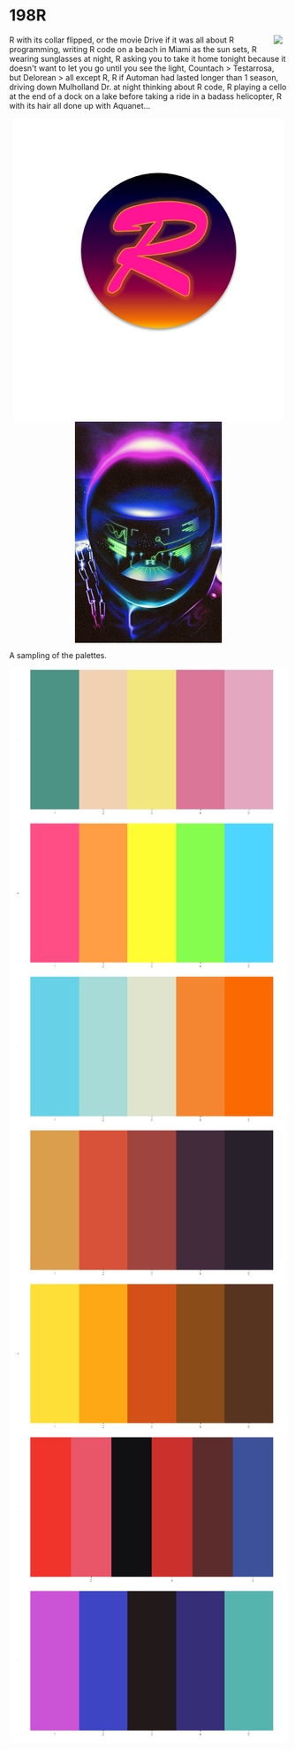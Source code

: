 # 198R 

<img src="man/img/hex.png" align="right" width = 5%/>

R with its collar flipped, or the movie Drive if it was all about R programming,
writing R code on a beach in Miami as the sun sets, R wearing sunglasses at
night, R asking you to take it home tonight because it doesn't want to let you
go until you see the light, Countach > Testarrosa, but Delorean > all except R,
R if Automan had lasted longer than 1 season, driving down Mulholland Dr. at
night thinking about R code, R playing a cello at the end of a dock on a lake
before taking a ride in a badass helicopter, R with its hair all done up with
Aquanet...


<img src="img/198R_1.png" style="display:block; margin: 0 auto;">
<img src="img/Destination_R.png" style="display:block; margin: 0 auto;" height=400px>


A sampling of the palettes.

<img src="img/sonny.png" style="display:block; margin: 0 auto;">
<img src="img/malibu.png" style="display:block; margin: 0 auto;">
<img src="img/miami1.png" style="display:block; margin: 0 auto;">
<img src="img/sunset2.png" style="display:block; margin: 0 auto;">
<img src="img/seventies_aint_done_yet.png" style="display:block; margin: 0 auto;">
<img src="img/cobra.png" style="display:block; margin: 0 auto;">
<img src="img/electronic_night.png" style="display:block; margin: 0 auto;">


